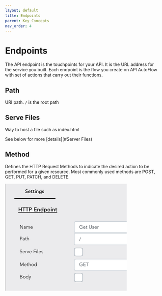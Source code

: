 ```yaml
---
layout: default
title: Endpoints
parent: Key Concepts
nav_order: 4
---
```


# Endpoints
The API endpoint is the touchpoints for your API. It is the URL address for the service you built. Each endpoint is the flow you create on API AutoFlow with set of actions that carry out their functions.

## Path
URI path.   `/`  is the root path

## Serve Files
Way to host a file such as index.html

See below for more [details](#Server Files)

## Method
Defines the HTTP Request Methods to indicate the desired action to be performed for a given resource.
Most commonly used methods are POST, GET, PUT, PATCH, and DELETE.


![Endpoint](/assets/images/endpoint.png)
